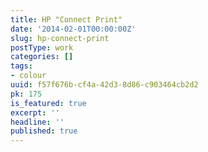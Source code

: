 ```yaml
---
title: HP "Connect Print"
date: '2014-02-01T00:00:00Z'
slug: hp-connect-print
postType: work
categories: []
tags:
- colour
uuid: f57f676b-cf4a-42d3-8d86-c903464cb2d2
pk: 175
is_featured: true
excerpt: ''
headline: ''
published: true
---
```


